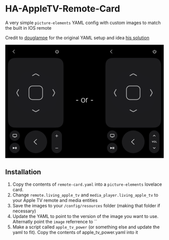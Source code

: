 # HA-AppleTV-Remote-Card
A very simple `picture-elements` YAML config with custom images to match the built in IOS remote

Credit to [douglampe](https://github.com/douglampe) for the original YAML setup and idea [his solution](https://github.com/douglampe/ha-appletv-remote-card)

![Both types of Volume](https://github.com/HenrySeed/HA-AppleTV-Remote-Card/blob/main/eithor_or.png?raw=true)

## Installation

1. Copy the contents of `remote-card.yaml` into a `picture-elements` lovelace card.
2. Change `remote.living_apple_tv` and  `media_player.living_apple_tv` to your Apple TV remote and media entities
3. Save the images to your `/config/resources` folder (making that folder if necessary)
4. Update the YAML to point to the version of the image you want to use. Alternatly point the `image` referrence to ``
4. Make a script called `apple_tv_power` (or something else and update the yaml to fit). Copy the contents of apple_tv_power.yaml into it
